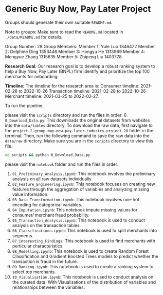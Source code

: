 # Generic Buy Now, Pay Later Project
Groups should generate their own suitable `README.md`.

Note to groups: Make sure to read the `README.md` located in `./data/README.md` for details.

Group Number: 28
Group Members:
Member 1: Yule Luo 1346472
Member 2: Delphine Ding 1353446 
Member 3: Hongyu He 1313969 
Member 4: Mengyue Zhang 1315635 
Member 5: Zhipeng Liu 1403778

**Research Goal:** Our research goal is to develop a robust ranking system to help a Buy Now, Pay Later (BNPL) firm identify and prioritize the top 100 merchants for onboarding.

**Timeline:** The timeline for the research area is:
    Consumer timeline: 2021-02-28 to 2022-10-26
    Transaction timeline: 2021-02-28 to 2022-10-26
    Merchant timeline: 2021-03-25 to 2022-02-27.


To run the pipeline, 

please visit the `scripts` directory and run the files in order:
0. `0_Download_Data.py`: This downloads the original datasets from websites into the `data/tables` directory. To download the raw data, first navigate to the `project-2-group-buy-now-pay-later-industry-project-28` folder in the terminal. Then, run the following command to save the raw data into the `data/raw` directory. Make sure you are in the `scripts` directory to view this file.
```bash
cd scripts && python 0_Download_Data.py
```

please visit the `notebook` folder and run the files in order:
1. `01_Preliminary_Analysis.ipynb`: This notebook involves the preliminary analysis on all raw datasets individually.
2. `02_Feature_Engineering.ipynb`: This notebook focuses on creating new features through the aggregation of variables and analyzing missing value information.
3. `03_Data_Transformation.ipynb`: This notebook involves one-hot encoding for  categorical variables.
4. `04_Imputation.ipynb`: This notebook impute missing values for consumer/ merchant fraud probability.
5. `05_Transaction_Analysis.ipynb`: This notebook is used to conduct analysis on the transaction tables. 
6. `06_Classificatioon.ipynb`: This notebook is used to split merchants into segments. 
7. `07_Interesting_Findings`: This notebook is used to find merchants with perticular characteristics.
8. `08_Modelling.ipynb`: This notebook is used to create Random Forest Classification and Gradient Boosted Trees models to predict whether the transaction is fraud in the future.
9. `09_Ranking.ipynb`: This notebook is used to create a ranking system to select top merchants. 
10. `10_Visualisation.ipynb`: This notebook is used to conduct analysis on the curated data. With Visualisations of the distribution of variables and relationships between the variables. 
